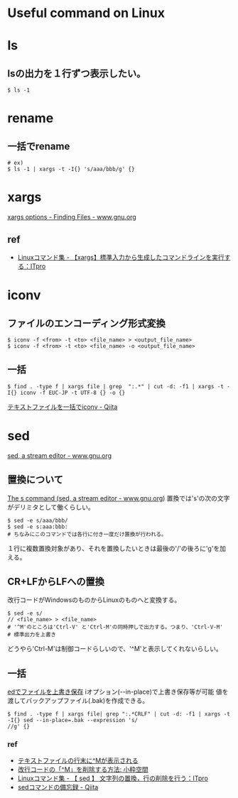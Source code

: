 # Useful command on Linux

# ls
## lsの出力を１行ずつ表示したい。
```
$ ls -1
```

# rename
## 一括でrename
```
# ex)
$ ls -1 | xargs -t -I{} 's/aaa/bbb/g' {}
```

# xargs
<a href="https://www.gnu.org/software/findutils/manual/html_node/find_html/xargs-options.html">xargs options - Finding Files - www.gnu.org</a>


## ref
- <a href="http://itpro.nikkeibp.co.jp/article/COLUMN/20140331/547143/">Linuxコマンド集 - 【xargs】標準入力から生成したコマンドラインを実行する：ITpro</a>

# iconv
## ファイルのエンコーディング形式変換
```
$ iconv -f <from> -t <to> <file_name> > <output_file_name>
$ iconv -f <from> -t <to> <file_name> -o <output_file_name>
```

## 一括
```
$ find . -type f | xargs file | grep  ":.*" | cut -d: -f1 | xargs -t -I{} iconv -f EUC-JP -t UTF-8 {} -o {}
```

<a href="https://qiita.com/yocifico/items/316bf6fd22b277cf2aa6">テキストファイルを一括でiconv - Qiita</a>


# sed
<a href="https://www.gnu.org/software/sed/manual/sed.html">sed, a stream editor - www.gnu.org</a>
## 置換について
<a href="https://www.gnu.org/software/sed/manual/sed.html#The-_0022s_0022-Command">The s command (sed, a stream editor - www.gnu.org)</a>
置換では's'の次の文字がデリミタとして働くらしい。
```
$ sed -e s/aaa/bbb/
$ sed -e s:aaa:bbb:
# ちなみにこのコマンドでは各行に付き一度だけ置換が行われる。
```
１行に複数置換対象があり、それを置換したいときは最後の'/'の後ろに'g'を加える。

## CR+LFからLFへの置換
改行コードがWindowsのものからLinuxのものへと変換する。
```
$ sed -e s/// <file_name> > <file_name>
# '^M'のところは'Ctrl-V' と'Ctrl-M'の同時押しで出力する。つまり、'Ctrl-V-M'
# 標準出力を上書き
```
どうやら'Ctrl-M'は制御コードらしいので、'^M'と表示してくれないらしい。

## 一括
<a href="http://www.dab.hi-ho.ne.jp/sasa/biboroku/unix/sed-i.html">edでファイルを上書き保存</a>
iオプション(--in-place)で上書き保存等が可能
値を渡してバックアップファイル(.bak)を作成できる。
```
$ find . -type f | xargs file| grep ":.*CRLF" | cut -d: -f1 | xargs -t -I{} sed --in-place=.bak --expression 's///g' {}
```

### ref
- <a href="http://www.atmarkit.co.jp/flinux/rensai/linuxtips/164linendm.html">テキストファイルの行末に^Mが表示される</a>
- <a href="http://www.koikikukan.com/archives/2013/10/15-013333.php">改行コードの「^M」を削除する方法: 小粋空間</a>
- <a href="http://itpro.nikkeibp.co.jp/article/COLUMN/20060227/230879/">Linuxコマンド集 - 【 sed 】 文字列の置換，行の削除を行う：ITpro</a>
- <a href="https://qiita.com/takech9203/items/b96eff5773ce9d9cc9b3">sedコマンドの備忘録 - Qiita</a>







